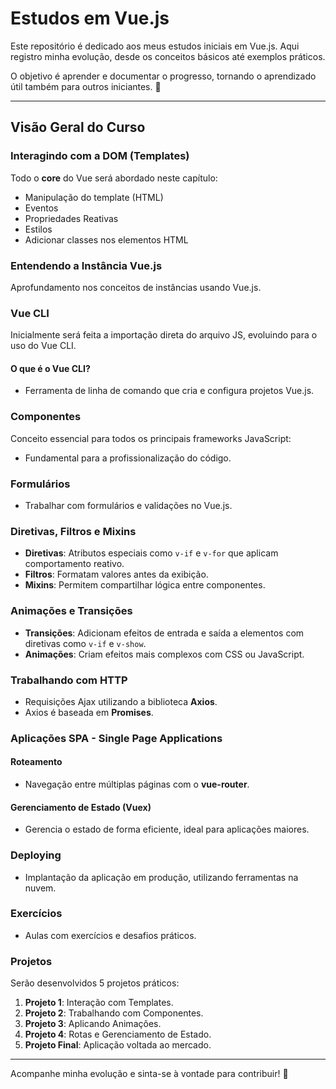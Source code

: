 # Estudos em Vue.js

Este repositório é dedicado aos meus estudos iniciais em Vue.js. Aqui registro minha evolução, desde os conceitos básicos até exemplos práticos.  

O objetivo é aprender e documentar o progresso, tornando o aprendizado útil também para outros iniciantes. 🚀  

---

## Visão Geral do Curso

### Interagindo com a DOM (Templates)

Todo o **core** do Vue será abordado neste capítulo:
- Manipulação do template (HTML)
- Eventos
- Propriedades Reativas
- Estilos
- Adicionar classes nos elementos HTML

### Entendendo a Instância Vue.js

Aprofundamento nos conceitos de instâncias usando Vue.js.

### Vue CLI

Inicialmente será feita a importação direta do arquivo JS, evoluindo para o uso do Vue CLI.

#### O que é o Vue CLI?
- Ferramenta de linha de comando que cria e configura projetos Vue.js.

### Componentes

Conceito essencial para todos os principais frameworks JavaScript:
- Fundamental para a profissionalização do código.

### Formulários

- Trabalhar com formulários e validações no Vue.js.

### Diretivas, Filtros e Mixins

- **Diretivas**: Atributos especiais como `v-if` e `v-for` que aplicam comportamento reativo.
- **Filtros**: Formatam valores antes da exibição.
- **Mixins**: Permitem compartilhar lógica entre componentes.

### Animações e Transições

- **Transições**: Adicionam efeitos de entrada e saída a elementos com diretivas como `v-if` e `v-show`.
- **Animações**: Criam efeitos mais complexos com CSS ou JavaScript.

### Trabalhando com HTTP

- Requisições Ajax utilizando a biblioteca **Axios**.
- Axios é baseada em **Promises**.

### Aplicações SPA - Single Page Applications

#### Roteamento
- Navegação entre múltiplas páginas com o **vue-router**.

#### Gerenciamento de Estado (Vuex)
- Gerencia o estado de forma eficiente, ideal para aplicações maiores.

### Deploying

- Implantação da aplicação em produção, utilizando ferramentas na nuvem.

### Exercícios

- Aulas com exercícios e desafios práticos.

### Projetos

Serão desenvolvidos 5 projetos práticos:
1. **Projeto 1**: Interação com Templates.  
2. **Projeto 2**: Trabalhando com Componentes.  
3. **Projeto 3**: Aplicando Animações.  
4. **Projeto 4**: Rotas e Gerenciamento de Estado.  
5. **Projeto Final**: Aplicação voltada ao mercado.

---

Acompanhe minha evolução e sinta-se à vontade para contribuir! 🚀

